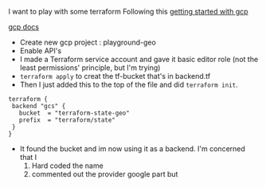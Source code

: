 I want to play with some terraform
Following this [getting started with gcp](https://registry.terraform.io/providers/hashicorp/google/latest/docs/guides/getting_startedz)

[gcp docs](https://cloud.google.com/docs/terraform/get-started-with-terraform)
- Create new gcp project : playground-geo
- Enable API's
- I made a Terraform service account and gave it basic editor role (not the least permissions' principle, but I'm trying)
- `terraform apply` to creat the tf-bucket that's in backend.tf
- Then I just added this to the top of the file and did `terraform init`.
```
terraform {
 backend "gcs" {
   bucket  = "terraform-state-geo"
   prefix  = "terraform/state"
 }
}
```
- It found the bucket and im now using it as a backend. I'm concerned that I
  1) Hard coded the name
  2) commented out the provider google part
but

